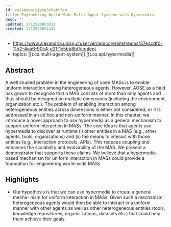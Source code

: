 ```yaml
---
id: xa1sqwopiyjysp3ukgbt3zm
title: Engineering World Wide Multi Agent Systems with Hypermedia
desc: ''
updated: 1712590063811
created: 1712589851447
---
```


- https://www.alexandria.unisg.ch/server/api/core/bitstreams/37e4cdf0-11b2-4ea6-90c4-e21f1e5bb8bf/content
- topics: [[t.cs.multi-agent-system]] [[t.cs.api.hypermedia]] 

## Abstract

A well studied problem in the engineering of open MASs is to enable uniform interaction among heterogeneous agents. However, AOSE as a field has grown to recognize that a MAS consists of more than only agents and thus should be designed on multiple dimensions (including the environment, organization etc.). The problem of enabling interaction among heterogeneous entities across dimensions is either not considered, or it is addressed in an ad hoc and non-uniform manner. In this chapter, we introduce a novel approach to use hypermedia as a general mechanism to support uniform interaction in MASs. The core idea is that agents use hypermedia to discover at runtime (i) other entities in a MAS (e.g., other agents, tools, organizations) and (ii) the means to interact with those entities (e.g., interaction protocols, APIs). This reduces coupling and enhances the scalability and evolvability of the MAS. We present a demonstrator that supports these claims. We believe that a hypermedia-based mechanism for uniform interaction in MASs could provide a foundation for engineering world-wide MASs

## Highlights

- Our hypothesis is that we can use hypermedia to create a general mecha- nism for uniform interaction in MASs. Given such a mechanism, heterogeneous agents would then be able to interact in a uniform manner with other agents as well as other heterogeneous entities (tools, knowledge repositories, organi- zations, datasets etc.) that could help them achieve their goals. 